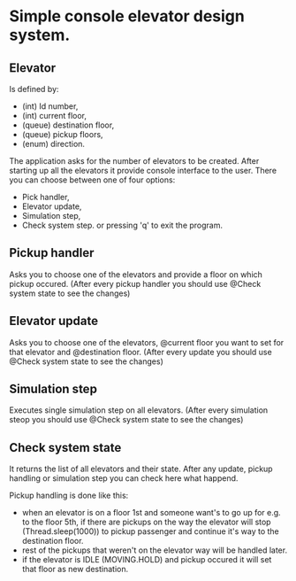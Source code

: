 # Simple console elevator design system.

## Elevator
Is defined by: 
- (int) Id number, 
- (int) current floor,
- (queue) destination floor,
- (queue) pickup floors,
- (enum) direction.

The application asks for the number of elevators to be created.
After starting up all the elevators it provide console interface to the user.
There you can choose between one of four options:
- Pick handler,
- Elevator update,
- Simulation step,
- Check system step.
or pressing 'q' to exit the program.

## Pickup handler
Asks you to choose one of the elevators and provide a floor on which pickup occured.
(After every pickup handler you should use @Check system state to see the changes)

## Elevator update
Asks you to choose one of the elevators, @current floor you want to set for that elevator and @destination floor.
(After every update you should use @Check system state to see the changes)

## Simulation step
Executes single simulation step on all elevators.
(After every simulation steop you should use @Check system state to see the changes)

## Check system state
It returns the list of all elevators and their state. After any update, pickup handling or simulation step you can check here what happend.

Pickup handling is done like this:
- when an elevator is on a floor 1st and someone want's to go up for e.g. to the floor 5th, if there are pickups on the way the elevator will stop (Thread.sleep(1000)) to pickup passenger and continue it's way to the destination floor. 
- rest of the pickups that weren't on the elevator way will be handled later.
- if the elevator is IDLE (MOVING.HOLD) and pickup occured it will set that floor as new destination.
